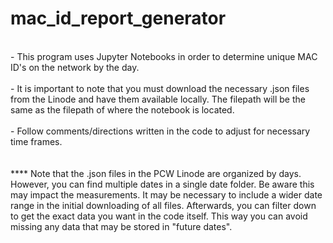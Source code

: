 # mac_id_report_generator

<br/> - This program uses Jupyter Notebooks in order to determine unique MAC ID's on the network by the day.
<br/><br/> - It is important to note that you must download the necessary .json files from the Linode and have them available locally. The filepath will be the same as the filepath of where the notebook is located.
<br/><br/> - Follow comments/directions written in the code to adjust for necessary time frames.
<br/><br/><br/> **** Note that the .json files in the PCW Linode are organized by days. However, you can find multiple dates in a single date folder. Be aware this may impact the measurements. It may be necessary to include a wider date range in the initial downloading of all files. Afterwards, you can filter down to get the exact data you want in the code itself. This way you can avoid missing any data that may be stored in "future dates".

